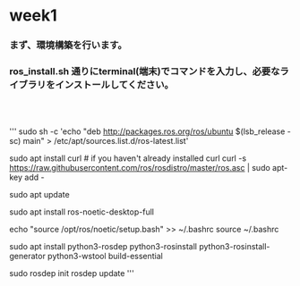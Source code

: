 # week1

### まず、環境構築を行います。

### ros_install.sh 通りにterminal(端末)でコマンドを入力し、必要なライブラリをインストールしてください。
<br>
<br>

'''
sudo sh -c 'echo "deb http://packages.ros.org/ros/ubuntu $(lsb_release -sc) main" > /etc/apt/sources.list.d/ros-latest.list'

sudo apt install curl # if you haven't already installed curl
curl -s https://raw.githubusercontent.com/ros/rosdistro/master/ros.asc | sudo apt-key add -

sudo apt update

sudo apt install ros-noetic-desktop-full

echo "source /opt/ros/noetic/setup.bash" >> ~/.bashrc
source ~/.bashrc

sudo apt install python3-rosdep python3-rosinstall python3-rosinstall-generator python3-wstool build-essential

sudo rosdep init
rosdep update
'''
